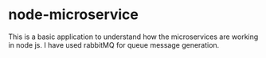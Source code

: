 # node-microservice
This is a basic application to understand how the microservices are working in node js.
I have used rabbitMQ for queue message generation.
